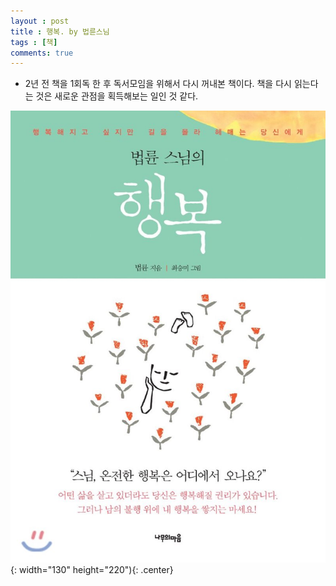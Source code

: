 ```yaml
---
layout : post
title : 행복. by 법륜스님
tags : [책]
comments: true
---
```

- 2년 전 책을 1회독 한 후 독서모임을 위해서 다시 꺼내본 책이다. 책을 다시 읽는다는 것은 새로운 관점을 획득해보는 일인 것 같다.


![행복](../images/book-6.jpeg){: width="130" height="220"){: .center}

